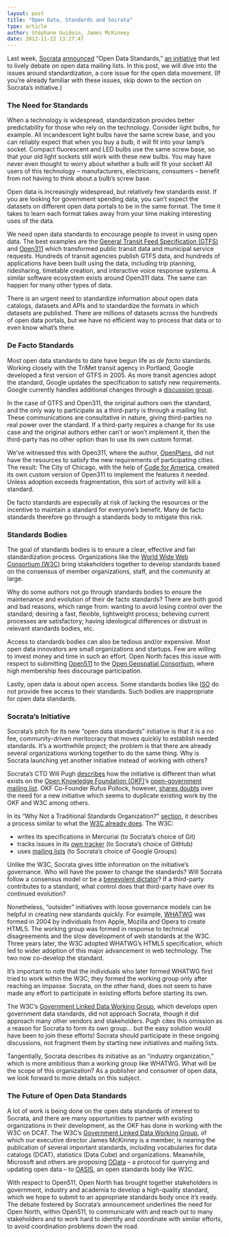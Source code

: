 ```yaml
---
layout: post
title: "Open Data, Standards and Socrata"
type: article
author: Stéphane Guidoin, James McKinney
date: 2012-11-22 13:27:47
---
```

Last week, [Socrata](http://www.socrata.com/) [announced](http://www.socrata.com/newsroom-article/socrata-announces-open-source-option-for-leading-open-data-cloud-platform/) “Open Data Standards,” [an initiative](http://open-data-standards.github.com/) that led to lively debate on open data mailing lists. In this post, we will dive into the issues around standardization, a core issue for the open data movement. (If you’re already familiar with these issues, skip down to the section on Socrata’s initiative.)

### The Need for Standards

When a technology is widespread, standardization provides better predictability for those who rely on the technology. Consider light bulbs, for example. All incandescent light bulbs have the same screw base, and you can reliably expect that when you buy a bulb, it will fit into your lamp’s socket. Compact fluorescent and LED bulbs use the same screw base, so that your old light sockets still work with these new bulbs. You may have never even thought to worry about whether a bulb will fit your socket! All users of this technology – manufacturers, electricians, consumers – benefit from not having to think about a bulb’s screw base.

Open data is increasingly widespread, but relatively few standards exist. If you are looking for government spending data, you can’t expect the datasets on different open data portals to be in the same format. The time it takes to learn each format takes away from your time making interesting uses of the data.

We need open data standards to encourage people to invest in using open data. The best examples are the [General Transit Feed Specification (GTFS)](https://developers.google.com/transit/gtfs/) and [Open311](http://open311.org/) which transformed public transit data and municipal service requests. Hundreds of transit agencies publish GTFS data, and hundreds of applications have been built using the data, including trip planning, ridesharing, timetable creation, and interactive voice response systems. A similar software ecosystem exists around Open311 data. The same can happen for many other types of data.

There is an urgent need to standardize information about open data catalogs, datasets and APIs and to standardize the formats in which datasets are published. There are millions of datasets across the hundreds of open data portals, but we have no efficient way to process that data or to even know what’s there.

### De Facto Standards

Most open data standards to date have begun life as *de facto* standards. Working closely with the TriMet transit agency in Portland, Google developed a first version of GTFS in 2005. As more transit agencies adopt the standard, Google updates the specification to satisfy new requirements. Google currently handles additional changes through a [discussion group](https://developers.google.com/transit/gtfs/changes).

In the case of GTFS and Open311, the original authors own the standard, and the only way to participate as a third-party is through a mailing list. These communications are consultative in nature, giving third-parties no real power over the standard. If a third-party requires a change for its use case and the original authors either can’t or won’t implement it, then the third-party has no other option than to use its own custom format.

We’ve witnessed this with Open311, where the author, [OpenPlans](http://openplans.org/), did not have the resources to satisfy the new requirements of participating cities. The result: The City of Chicago, with the help of [Code for America](http://codeforamerica.org/), created its own custom version of Open311 to implement the features it needed. Unless adoption exceeds fragmentation, this sort of activity will kill a standard.

De facto standards are especially at risk of lacking the resources or the incentive to maintain a standard for everyone’s benefit. Many de facto standards therefore go through a standards body to mitigate this risk.

### Standards Bodies

The goal of standards bodies is to ensure a clear, effective and fair standardization process. Organizations like the [World Wide Web Consortium (W3C)](http://www.w3.org/) bring stakeholders together to develop standards based on the consensus of member organizations, staff, and the community at large.

Why do some authors not go through standards bodies to ensure the maintenance and evolution of their de facto standards? There are both good and bad reasons, which range from: wanting to avoid losing control over the standard; desiring a fast, flexible, lightweight process; believing current processes are satisfactory; having ideological differences or distrust in relevant standards bodies, etc.

Access to standards bodies can also be tedious and/or expensive. Most open data innovators are small organizations and startups. Few are willing to invest money and time in such an effort. Open North faces this issue with respect to submitting [Open511](http://blog.opennorth.ca/opening-new-roads-with-open511/) to the [Open Geospatial Consortium](http://www.opengeospatial.org/), where high membership fees discourage participation.

Lastly, open data is about open access. Some standards bodies like [ISO](http://www.iso.org/) do not provide free access to their standards. Such bodies are inappropriate for open data standards.

### Socrata’s Initiative

Socrata’s pitch for its new “open data standards” initiative is that it is a no fee, community-driven meritocracy that moves quickly to establish needed standards. It’s a worthwhile project; the problem is that there are already several organizations working together to do the same thing. Why is Socrata launching yet another initiative instead of working with others?

Socrata’s CTO Will Pugh [describes](http://lists.okfn.org/pipermail/open-government/2012-November/002479.html) how the initiative is different than what exists on the [Open Knowledge Foundation (OKF)](http://okfn.org/)’s [open-government mailing list](http://lists.okfn.org/mailman/listinfo/open-government). OKF Co-Founder Rufus Pollock, however, [shares doubts](http://lists.okfn.org/pipermail/open-government/2012-November/002478.html) over the need for a new initiative which seems to duplicate existing work by the OKF and W3C among others.

In its “Why Not a Traditional Standards Organization?” [section](http://open-data-standards.github.com/), it describes a process similar to what the [W3C already does](http://www.w3.org/2005/10/Process-20051014/). The W3C:

* writes its specifications in Mercurial (to Socrata’s choice of Git)
* tracks issues in its [own tracker](http://www.w3.org/2005/06/tracker/) (to Socrata’s choice of GitHub)
* uses [mailing lists](http://lists.w3.org/) (to Socrata’s choice of Google Groups)

Unlike the W3C, Socrata gives little information on the initiative’s governance. Who will have the power to change the standards? Will Socrata follow a consensus model or be a [benevolent dictator](http://en.wikipedia.org/wiki/Benevolent_Dictator_for_Life)? If a third-party contributes to a standard, what control does that third-party have over its continued evolution?

Nonetheless, “outsider” initiatives with loose governance models can be helpful in creating new standards quickly. For example, [WHATWG](http://www.whatwg.org/) was formed in 2004 by individuals from Apple, Mozilla and Opera to create HTML5. The working group was formed in response to technical disagreements and the slow development of web standards at the W3C. Three years later, the W3C adopted WHATWG’s HTML5 specification, which led to wider adoption of this major advancement in web technology. The two now co-develop the standard.

It’s important to note that the individuals who later formed WHATWG first tried to work within the W3C; they formed the working group only after reaching an impasse. Socrata, on the other hand, does not seem to have made any effort to participate in existing efforts before starting its own.

The W3C’s [Government Linked Data Working Group](http://www.w3.org/2011/gld/wiki/Main_Page#Government_Linked_Data_.28GLD.29_Working_Group), which develops open government data standards, did not approach Socrata, though it did approach many other vendors and stakeholders. Pugh cites this omission as a reason for Socrata to form its own group... but the easy solution would have been to join these efforts! Socrata should participate in these ongoing discussions, not fragment them by starting new initiatives and mailing lists.

Tangentially, Socrata describes its initiative as an “industry organization,” which is more ambitious than a working group like WHATWG. What will be the scope of this organization? As a publisher and consumer of open data, we look forward to more details on this subject.

### The Future of Open Data Standards

A lot of work is being done on the open data standards of interest to Socrata, and there are many opportunities to partner with existing organizations in their development, as the OKF has done in working with the W3C on DCAT. The W3C’s [Government Linked Data Working Group](http://www.w3.org/2011/gld/wiki/Main_Page#Government_Linked_Data_.28GLD.29_Working_Group), of which our executive director James McKinney is a member, is nearing the publication of several important standards, including vocabularies for data catalogs (DCAT), statistics (Data Cube) and organizations. Meanwhile, Microsoft and others are proposing [OData](http://www.odata.org/) – a protocol for querying and updating open data – to [OASIS](https://www.oasis-open.org/), an open standards body like W3C.

With respect to Open511, Open North has brought together stakeholders in government, industry and academia to develop a high-quality standard, which we hope to submit to an appropriate standards body once it’s ready. The debate fostered by Socrata’s announcement underlines the need for Open North, within Open511, to communicate with and reach out to many stakeholders and to work hard to identify and coordinate with similar efforts, to avoid coordination problems down the road.
